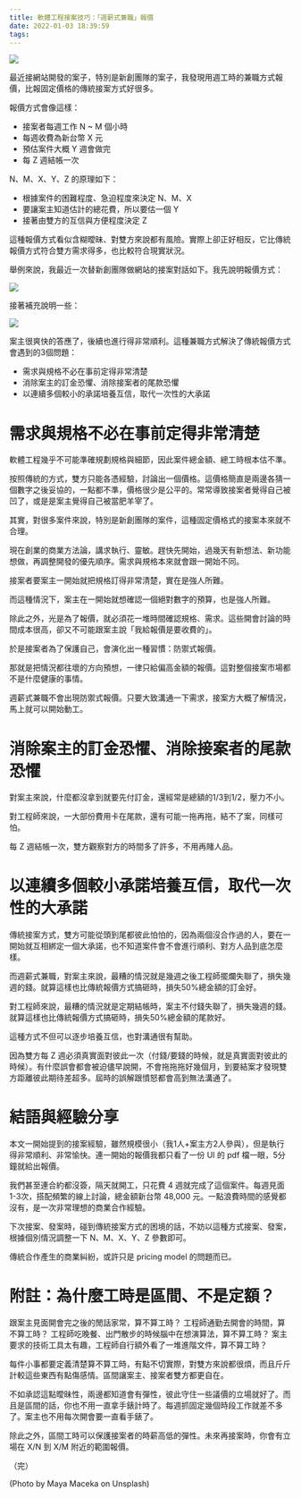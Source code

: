 ```yaml
---
title: 軟體工程接案技巧：「週薪式兼職」報價
date: 2022-01-03 18:39:59
tags:
---
```

![](https://res.cloudinary.com/howtomakeaturn/image/upload/v1611658415/jcy1ehtvgfyasiu5u0l4.jpg)

最近接網站開發的案子，特別是新創團隊的案子，我發現用週工時的兼職方式報價，比報固定價格的傳統接案方式好很多。

報價方式會像這樣：

- 接案者每週工作 N ~ M 個小時
- 每週收費為新台幣 X 元
- 預估案件大概 Y 週會做完
- 每 Z 週結帳一次

N、M、X、Y、Z 的原理如下：

- 根據案件的困難程度、急迫程度來決定 N、M、X
- 要讓案主知道估計的總花費，所以要估一個 Y
- 接著由雙方的互信與方便程度決定 Z

這種報價方式看似含糊曖昧、對雙方來說都有風險。實際上卻正好相反，它比傳統報價方式符合雙方需求得多，也比較符合現實狀況。

舉例來說，我最近一次替新創團隊做網站的接案對話如下。我先說明報價方式：

![](https://blog.turn.tw/wp-content/uploads/2018/02/111.png)

接著補充說明一些：

![](https://blog.turn.tw/wp-content/uploads/2018/02/222.png)

案主很爽快的答應了，後續也進行得非常順利。這種兼職方式解決了傳統報價方式會遇到的3個問題：

- 需求與規格不必在事前定得非常清楚
- 消除案主的訂金恐懼、消除接案者的尾款恐懼
- 以連續多個較小的承諾培養互信，取代一次性的大承諾

# 需求與規格不必在事前定得非常清楚

軟體工程幾乎不可能準確規劃規格與細節，因此案件總金額、總工時根本估不準。

按照傳統的方式，雙方只能各憑經驗，討論出一個價格。這價格簡直是兩邊各猜一個數字之後妥協的，一點都不準，價格很少是公平的。常常導致接案者覺得自己被凹了，或是是案主覺得自己被當肥羊宰了。

其實，對很多案件來說，特別是新創團隊的案件，這種固定價格式的接案本來就不合理。

現在創業的商業方法論，講求執行、靈敏。趕快先開始，過幾天有新想法、新功能想做，再調整開發的優先順序。需求與規格本來就會跟一開始不同。

接案者要案主一開始就把規格訂得非常清楚，實在是強人所難。

而這種情況下，案主在一開始就想確認一個絕對數字的預算，也是強人所難。

除此之外，光是為了報價，就必須花一堆時間確認規格、需求。這些開會討論的時間成本很高，卻又不可能跟案主說「我給報價是要收費的」。

於是接案者為了保護自己，會演化出一種習慣：防禦式報價。

那就是把情況都往壞的方向預想，一律只給偏高金額的報價。這對整個接案市場都不是什麼健康的事情。

週薪式兼職不會出現防禦式報價。只要大致溝通一下需求，接案方大概了解情況，馬上就可以開始動工。

# 消除案主的訂金恐懼、消除接案者的尾款恐懼

對案主來說，什麼都沒拿到就要先付訂金，還經常是總額的1/3到1/2，壓力不小。

對工程師來說，一大部份費用卡在尾款，還有可能一拖再拖，結不了案，同樣可怕。

每 Z 週結帳一次，雙方觀察對方的時間多了許多，不用再賭人品。

# 以連續多個較小承諾培養互信，取代一次性的大承諾

傳統接案方式，雙方可能從頭到尾都彼此怕怕的，因為兩個沒合作過的人，要在一開始就互相綁定一個大承諾，也不知道案件會不會進行順利、對方人品到底怎麼樣。

而週薪式兼職，對案主來說，最糟的情況就是幾週之後工程師擺爛失聯了，損失幾週的錢。就算這樣也比傳統報價方式搞砸時，損失50%總金額的訂金好。

對工程師來說，最糟的情況就是定期結帳時，案主不付錢失聯了，損失幾週的錢。就算這樣也比傳統報價方式搞砸時，損失50%總金額的尾款好。

這種方式不但可以逐步培養互信，也對溝通很有幫助。

因為雙方每 Z 週必須真實面對彼此一次（付錢/要錢的時候，就是真實面對彼此的時候）。有什麼誤會都會被迫儘早說開，不會拖拖拖好幾個月，到要結案才發現雙方距離彼此期待差超多。屆時的誤解跟憤怒都會高到無法溝通了。

# 結語與經驗分享

本文一開始提到的接案經驗，雖然規模很小（我1人+案主方2人參與），但是執行得非常順利、非常愉快。連一開始的報價我都只看了一份 UI 的 pdf 檔一眼，5分鐘就給出報價。

我們甚至連合約都沒簽，隔天就開工，只花費 4 週就完成了這個案件。每週見面1-3次，搭配頻繁的線上討論，總金額新台幣 48,000 元。一點浪費時間的感覺都沒有，是一次非常理想的商業合作經驗。

下次接案、發案時，碰到傳統接案方式的困境的話，不妨以這種方式接案、發案，根據個別情況調整一下 N、M、X、Y、Z 參數即可。

傳統合作產生的商業糾紛，或許只是 pricing model 的問題而已。

# 附註：為什麼工時是區間、不是定額？
跟案主見面開會完之後的閒話家常，算不算工時？
工程師通勤去開會的時間，算不算工時？
工程師吃晚餐、出門散步的時候腦中在想演算法，算不算工時？
案主要求的技術工具太有趣，工程師自行額外看了一堆進階文件，算不算工時？

每件小事都要定義清楚算不算工時，有點不切實際，對雙方來說都很煩，而且斤斤計較這些東西有點傷感情。區間讓案主、接案者雙方都更自在。

不如承認這點曖昧性，兩邊都知道會有彈性，彼此守住一些議價的立場就好了。而且是區間的話，你也不用一直拿手錶計時了。每週抓固定幾個時段工作就差不多了。案主也不用每次開會要一直看手錶了。

除此之外，區間工時可以保護接案者的時薪高低的彈性。未來再接案時，你會有立場在 X/N 到 X/M 附近的範圍報價。

（完）

(Photo by Maya Maceka on Unsplash)